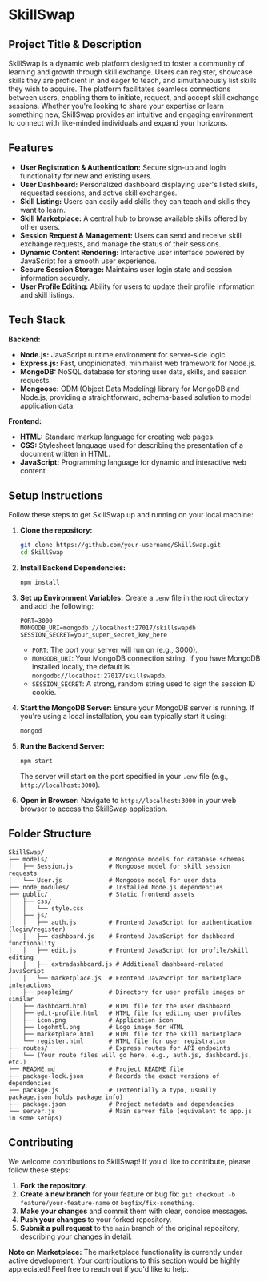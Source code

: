 # SkillSwap

## Project Title & Description

SkillSwap is a dynamic web platform designed to foster a community of learning and growth through skill exchange. Users can register, showcase skills they are proficient in and eager to teach, and simultaneously list skills they wish to acquire. The platform facilitates seamless connections between users, enabling them to initiate, request, and accept skill exchange sessions. Whether you're looking to share your expertise or learn something new, SkillSwap provides an intuitive and engaging environment to connect with like-minded individuals and expand your horizons.

## Features

  * **User Registration & Authentication:** Secure sign-up and login functionality for new and existing users.
  * **User Dashboard:** Personalized dashboard displaying user's listed skills, requested sessions, and active skill exchanges.
  * **Skill Listing:** Users can easily add skills they can teach and skills they want to learn.
  * **Skill Marketplace:** A central hub to browse available skills offered by other users.
  * **Session Request & Management:** Users can send and receive skill exchange requests, and manage the status of their sessions.
  * **Dynamic Content Rendering:** Interactive user interface powered by JavaScript for a smooth user experience.
  * **Secure Session Storage:** Maintains user login state and session information securely.
  * **User Profile Editing:** Ability for users to update their profile information and skill listings.

## Tech Stack

**Backend:**

  * **Node.js:** JavaScript runtime environment for server-side logic.
  * **Express.js:** Fast, unopinionated, minimalist web framework for Node.js.
  * **MongoDB:** NoSQL database for storing user data, skills, and session requests.
  * **Mongoose:** ODM (Object Data Modeling) library for MongoDB and Node.js, providing a straightforward, schema-based solution to model application data.

**Frontend:**

  * **HTML:** Standard markup language for creating web pages.
  * **CSS:** Stylesheet language used for describing the presentation of a document written in HTML.
  * **JavaScript:** Programming language for dynamic and interactive web content.

## Setup Instructions

Follow these steps to get SkillSwap up and running on your local machine:

1.  **Clone the repository:**

    ```bash
    git clone https://github.com/your-username/SkillSwap.git
    cd SkillSwap
    ```

2.  **Install Backend Dependencies:**

    ```bash
    npm install
    ```

3.  **Set up Environment Variables:**
    Create a `.env` file in the root directory and add the following:

    ```
    PORT=3000
    MONGODB_URI=mongodb://localhost:27017/skillswapdb
    SESSION_SECRET=your_super_secret_key_here
    ```

      * `PORT`: The port your server will run on (e.g., 3000).
      * `MONGODB_URI`: Your MongoDB connection string. If you have MongoDB installed locally, the default is `mongodb://localhost:27017/skillswapdb`.
      * `SESSION_SECRET`: A strong, random string used to sign the session ID cookie.

4.  **Start the MongoDB Server:**
    Ensure your MongoDB server is running. If you're using a local installation, you can typically start it using:

    ```bash
    mongod
    ```

5.  **Run the Backend Server:**

    ```bash
    npm start
    ```

    The server will start on the port specified in your `.env` file (e.g., `http://localhost:3000`).

6.  **Open in Browser:**
    Navigate to `http://localhost:3000` in your web browser to access the SkillSwap application.

## Folder Structure

```
SkillSwap/
├── models/                 # Mongoose models for database schemas
│   ├── Session.js          # Mongoose model for skill session requests
│   └── User.js             # Mongoose model for user data
├── node_modules/           # Installed Node.js dependencies
├── public/                 # Static frontend assets
│   ├── css/
│   │   └── style.css
│   ├── js/
│   │   ├── auth.js         # Frontend JavaScript for authentication (login/register)
│   │   ├── dashboard.js    # Frontend JavaScript for dashboard functionality
│   │   ├── edit.js         # Frontend JavaScript for profile/skill editing
│   │   ├── extradashboard.js # Additional dashboard-related JavaScript
│   │   └── marketplace.js  # Frontend JavaScript for marketplace interactions
│   ├── peopleimg/          # Directory for user profile images or similar
│   ├── dashboard.html      # HTML file for the user dashboard
│   ├── edit-profile.html   # HTML file for editing user profiles
│   ├── icon.png            # Application icon
│   ├── logohmtl.png        # Logo image for HTML
│   ├── marketplace.html    # HTML file for the skill marketplace
│   └── register.html       # HTML file for user registration
├── routes/                 # Express routes for API endpoints
│   └── (Your route files will go here, e.g., auth.js, dashboard.js, etc.)
├── README.md               # Project README file
├── package-lock.json       # Records the exact versions of dependencies
├── package.js              # (Potentially a typo, usually package.json holds package info)
├── package.json            # Project metadata and dependencies
└── server.js               # Main server file (equivalent to app.js in some setups)
```

## Contributing

We welcome contributions to SkillSwap\! If you'd like to contribute, please follow these steps:

1.  **Fork the repository.**
2.  **Create a new branch** for your feature or bug fix: `git checkout -b feature/your-feature-name` or `bugfix/fix-something`.
3.  **Make your changes** and commit them with clear, concise messages.
4.  **Push your changes** to your forked repository.
5.  **Submit a pull request** to the `main` branch of the original repository, describing your changes in detail.

**Note on Marketplace:** The marketplace functionality is currently under active development. Your contributions to this section would be highly appreciated\! Feel free to reach out if you'd like to help.
